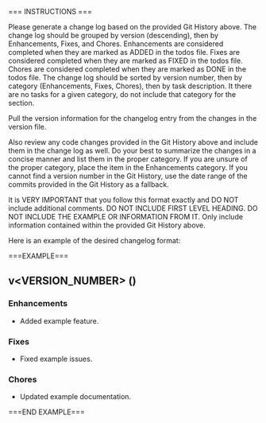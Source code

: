 
=== INSTRUCTIONS ===

Please generate a change log based on the provided Git History above. The change log should be grouped by version (descending), then by Enhancements, Fixes, and Chores. Enhancements are considered completed when they are marked as ADDED in the todos file. Fixes are considered completed when they are marked as FIXED in the todos file. Chores are considered completed when they are marked as DONE in the todos file. The change log should be sorted by version number, then by category (Enhancements, Fixes, Chores), then by task description. It there are no tasks for a given category, do not include that category for the section.

Pull the version information for the changelog entry from the changes in the version file.

Also review any code changes provided in the Git History above and include them in the change log as well. Do your best to summarize the changes in a concise manner and list them in the proper category. If you are unsure of the proper category, place the item in the Enhancements category. If you cannot find a version number in the Git History, use the date range of the commits provided in the Git History as a fallback.

It is VERY IMPORTANT that you follow this format exactly and DO NOT include additional comments. DO NOT INCLUDE FIRST LEVEL HEADING. DO NOT INCLUDE THE EXAMPLE OR INFORMATION FROM IT. Only include information contained within the provided Git History above.

Here is an example of the desired changelog format:

===EXAMPLE===

## v<VERSION_NUMBER> (<DATE>)

### Enhancements

* Added example feature.

### Fixes

* Fixed example issues.

### Chores

* Updated example documentation.

===END EXAMPLE===
